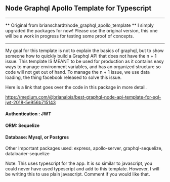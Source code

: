 ## Node Graphql Apollo Template for Typescript

********************************************************************************************************
** Original from brianschardt/node_graphql_apollo_template **
I simply upgraded the packages for now!
Please use the original version, this one will be a work in progress for testing some proof of concepts.
********************************************************************************************************


My goal for this template is not to explain the basics of graphql, but to show someone how to quickly build a Graphql API that does not have the n + 1 issue. This template IS MEANT to be used for 
production as it contains easy ways to manage environment variables, and has an organized structure so code will not get out of hand. 
To manage the n + 1 issue, we use data loading, the thing facebook released to solve this issue.

Here is a link that goes over the code in this package in more detail. 

https://medium.com/@brianalois/best-graphql-node-api-template-for-sql-jwt-2018-5e956b715143

#### Authentication : JWT

#### ORM: Sequelize

#### Database: Mysql, or Postgres

Other Important packages used: express, apollo-server, graphql-sequelize, dataloader-sequelize

Note: This uses typescript for the app. It is so similar to javascript, you could never have used typescript and add to this template. However, I will be writing this to use plain javascript. Comment if you would like that.
